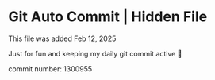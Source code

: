 # Git Auto Commit | Hidden File

This file was added Feb 12, 2025

Just for fun and keeping my daily git commit active 🤪

commit number: 1300955
